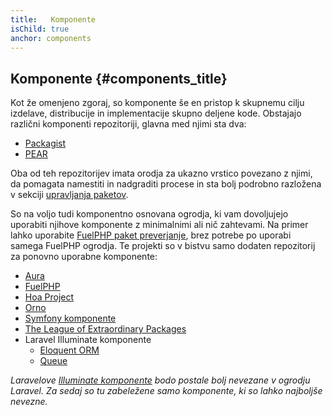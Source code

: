 ```yaml
---
title:   Komponente
isChild: true
anchor: components
---
```


## Komponente {#components_title}

Kot že omenjeno zgoraj, so komponente še en pristop k skupnemu cilju izdelave, distribucije in implementacije skupno deljene kode. Obstajajo
različni komponenti repozitoriji, glavna med njimi sta dva:

* [Packagist](/#composer_in_packagist)
* [PEAR](/#pear)

Oba od teh repozitorijev imata orodja za ukazno vrstico povezano z njimi, da pomagata namestiti in nadgraditi procese in sta bolj
podrobno razložena v sekciji [upravljanja paketov][dm].

So na voljo tudi komponentno osnovana ogrodja, ki vam dovoljujejo uporabiti njihove komponente z minimalnimi ali nič zahtevami. Na primer
lahko uporabite [FuelPHP paket preverjanje][fuelval], brez potrebe po uporabi samega FuelPHP ogrodja. Te projekti so v bistvu
samo dodaten repozitorij za ponovno uporabne komponente:

  [dm]: /#upravljanje_odvisnosti
  [fuelval]: https://github.com/fuelphp/validation

* [Aura](http://auraphp.github.com/)
* [FuelPHP](https://github.com/fuelphp)
* [Hoa Project](https://github.com/hoaproject)
* [Orno](https://github.com/orno)
* [Symfony komponente](http://symfony.com/doc/current/components/index.html)
* [The League of Extraordinary Packages](http://thephpleague.com/)
* Laravel Illuminate komponente
  * [Eloquent ORM](https://github.com/illuminate/database)
  * [Queue](https://github.com/illuminate/queue)

_Laravelove [Illuminate komponente](https://github.com/illuminate) bodo postale bolj nevezane v ogrodju Laravel.
Za sedaj so tu zabeležene samo komponente, ki so lahko najboljše nevezne._
